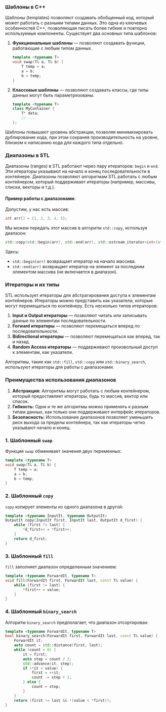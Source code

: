### Шаблоны в C++

Шаблоны (templates) позволяют создавать обобщенный код, который может работать с разными типами данных. Это одна из ключевых особенностей C++, позволяющая писать более гибкие и повторно используемые компоненты. Существует два основных типа шаблонов:

1. **Функциональные шаблоны** — позволяют создавать функции, работающие с любым типом данных.
   ```cpp
   template <typename T>
   void swap(T& a, T& b) {
       T temp = a;
       a = b;
       b = temp;
   }
   ```

2. **Классовые шаблоны** — позволяют создавать классы, где типы данных могут быть параметризованы.
   ```cpp
   template <typename T>
   class MyContainer {
       T* data;
       // ...
   };
   ```

Шаблоны повышают уровень абстракции, позволяя минимизировать дублирование кода, при этом сохраняя производительность на уровне, близком к написанию кода для каждого типа отдельно.

### Диапазоны в STL

Диапазоны (ranges) в STL работают через пару итераторов: `begin` и `end`. Эти итераторы указывают на начало и конец последовательности в контейнере. Диапазоны позволяют алгоритмам STL работать с любым контейнером, который поддерживает итераторы (например, массивы, списки, векторы и т.д.).

#### Пример работы с диапазонами:

Допустим, у нас есть массив:

```cpp
int arr[] = {1, 2, 3, 4, 5};
```

Мы можем передать этот массив в алгоритм `std::copy`, используя диапазон:

```cpp
std::copy(std::begin(arr), std::end(arr), std::ostream_iterator<int>(std::cout, " "));
```

Здесь:
- `std::begin(arr)` возвращает итератор на начало массива.
- `std::end(arr)` возвращает итератор на элемент за последним элементом массива (не включается в диапазон).

### Итераторы и их типы

STL использует итераторы для абстрагирования доступа к элементам контейнеров. Итераторы можно представить как указатели, которые могут перемещаться по контейнеру. Есть несколько типов итераторов:

1. **Input и Output итераторы** — позволяют читать или записывать данные по элементам последовательности.
2. **Forward итераторы** — позволяют перемещаться вперед по последовательности.
3. **Bidirectional итераторы** — позволяют перемещаться как вперед, так и назад.
4. **Random Access итераторы** — поддерживают произвольный доступ к элементам, как указатели.

Алгоритмы, такие как `std::fill`, `std::copy` или `std::binary_search`, используют итераторы для работы с диапазонами.

### Преимущества использования диапазонов

1. **Абстракция:** Алгоритмы могут работать с любым контейнером, который предоставляет итераторы, будь то массив, вектор или список.
2. **Гибкость:** Одни и те же алгоритмы можно применять к разным типам данных, как только они поддерживают интерфейс итераторов.
3. **Безопасность:** Использование диапазонов позволяет уменьшить риск выхода за пределы контейнера, так как итераторы четко указывают начало и конец.


### 1. Шаблонный `swap`

Функция `swap` обменивает значения двух переменных:

```cpp
template <typename T>
void swap(T& a, T& b) {
    T temp = a;
    a = b;
    b = temp;
}
```

### 2. Шаблонный `copy`

`copy` копирует элементы из одного диапазона в другой:

```cpp
template <typename InputIt, typename OutputIt>
OutputIt copy(InputIt first, InputIt last, OutputIt d_first) {
    while (first != last) {
        *d_first++ = *first++;
    }
    return d_first;
}
```

### 3. Шаблонный `fill`

`fill` заполняет диапазон определенным значением:

```cpp
template <typename ForwardIt, typename T>
void fill(ForwardIt first, ForwardIt last, const T& value) {
    while (first != last) {
        *first++ = value;
    }
}
```

### 4. Шаблонный `binary_search`

Алгоритм `binary_search` предполагает, что диапазон отсортирован:

```cpp
template <typename ForwardIt, typename T>
bool binary_search(ForwardIt first, ForwardIt last, const T& value) {
    ForwardIt it;
    auto count = std::distance(first, last);
    while (count > 0) {
        it = first;
        auto step = count / 2;
        std::advance(it, step);
        if (*it < value) {
            first = ++it;
            count -= step + 1;
        } else {
            count = step;
        }
    }
    return (first != last && !(value < *first));
}
```

